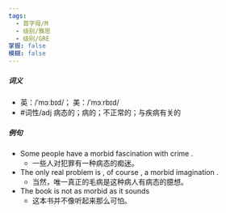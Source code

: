 ```yaml
---
tags:
  - 首字母/M
  - 级别/雅思
  - 级别/GRE
掌握: false
模糊: false
---
```

##### 词义
- 英：/ˈmɔːbɪd/； 美：/ˈmɔːrbɪd/
- #词性/adj  病态的；病的；不正常的；与疾病有关的
##### 例句
- Some people have a morbid fascination with crime .
	- 一些人对犯罪有一种病态的痴迷。
- The only real problem is , of course , a morbid imagination .
	- 当然，唯一真正的毛病是这种病人有病态的臆想。
- The book is not as morbid as it sounds
	- 这本书并不像听起来那么可怕。
